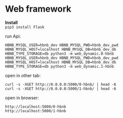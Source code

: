 # Web framework

**Install**  
`pip3 install Flask`


run Api:
```
HBNB_MYSQL_USER=hbnb_dev HBNB_MYSQL_PWD=hbnb_dev_pwd HBNB_MYSQL_HOST=localhost HBNB_MYSQL_DB=hbnb_dev_db HBNB_TYPE_STORAGE=db python3 -m web_dynamic.0-hbnb
HBNB_MYSQL_USER=hbnb_dev HBNB_MYSQL_PWD=hbnb_dev_pwd HBNB_MYSQL_HOST=localhost HBNB_MYSQL_DB=hbnb_dev_db HBNB_TYPE_STORAGE=db python3 -m web_dynamic.1-hbnb
```

open in other tab:
```
curl -s -XGET http://0.0.0.0:5000/0-hbnb/ | head -6
curl -s -XGET http://0.0.0.0:5000/1-hbnb/ | head -6
```

open in browser:
```
http://localhost:5000/0-hbnb
http://localhost:5000/1-hbnb
```